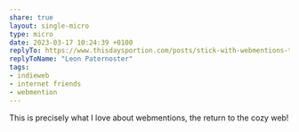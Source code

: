 ```yaml
---
share: true
layout: single-micro
type: micro
date: 2023-03-17 10:24:39 +0100
replyTo: https://www.thisdaysportion.com/posts/stick-with-webmentions-to-create-small-networks/
replyToName: "Leon Paternoster"
tags:
- indieweb
- internet friends
- webmention
---
```

This is precisely what I love about webmentions, the return to the cozy web!